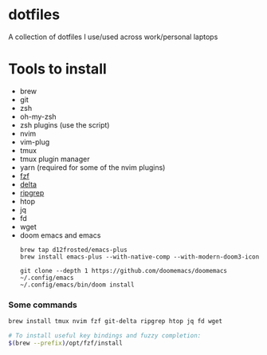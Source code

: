 # dotfiles 
A collection of dotfiles I use/used across work/personal laptops

# Tools to install

- brew
- git
- zsh
- oh-my-zsh
- zsh plugins (use the script)
- nvim
- vim-plug
- tmux
- tmux plugin manager
- yarn (required for some of the nvim plugins)
- [fzf](https://github.com/junegunn/fzf)
- [delta](https://github.com/dandavison/delta)
- [ripgrep](https://github.com/BurntSushi/ripgrep)
- htop
- jq
- fd
- wget
- doom emacs and emacs
  ```
  brew tap d12frosted/emacs-plus
  brew install emacs-plus --with-native-comp --with-modern-doom3-icon

  git clone --depth 1 https://github.com/doomemacs/doomemacs ~/.config/emacs
  ~/.config/emacs/bin/doom install
  ```

### Some commands

```bash
brew install tmux nvim fzf git-delta ripgrep htop jq fd wget

# To install useful key bindings and fuzzy completion:
$(brew --prefix)/opt/fzf/install
```

